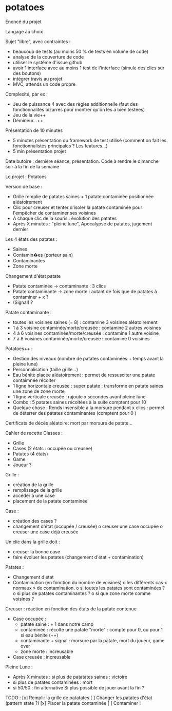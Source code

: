 # potatoes

Enoncé du projet

Langage au choix

Sujet "libre", avec contraintes :
 - beaucoup de tests (au moins 50 % de tests en volume de code)
 - analyse de la couverture de code
 - utiliser le système d'issue github
 - avoir 1 interface avec au moins 1 test de l'interface (simule des clics sur des boutons)
 - intégrer travis au projet
 - MVC, attends un code propre

Complexité, par ex :
 - Jeu de puissance 4 avec des règles additionnelle
(faut des fonctionnalités bizarres pour montrer qu'on les a bien testées)
 - Jeu de la vie++
 - Démineur...++

Présentation de 10 minutes
 - 5 minutes présentation du framework de test utilisé (comment on fait les fonctionnalistés principales ? Les features...)
 - 5 min présentation projet


Date butoire : dernière séance, présentation. Code à rendre le dimanche soir à la fin de la semaine


Le projet : Potatoes

Version de base :
- Grille remplie de patates saines + 1 patate contaminée positionnée aléatoirement
- Clic pour creuser et tenter d'isoler la patate contaminée pour l'empêcher de contaminer ses voisines
- A chaque clic de la souris : évolution des patates
- Après X minutes : "pleine lune", Apocalypse de patates, jugement dernier


Les 4 états des patates :
 - Saines
 - Contamin�es (porteur sain)
 - Contaminantes
 - Zone morte

Changement d'état patate
 - Patate contaminée -> contaminante : 3 clics
 - Patate contaminante -> zone morte : autant de fois que de patates à contaminer + x ?
 - (Signal) ?

Patate contaminante :
- toutes les voisines saines (= 8) : contamine 3 voisines aléatoirement
- 1 à 3 voisine contaminée/morte/creusée : contamine 2 autres voisines
- 4 à 6 voisines contaminée/morte/creusée : contamine 1 autre voisine
- 7 à 8 voisines contaminée/morte/creusée : contamine 0 voisines

Potatoes++ :
 - Gestion des niveaux (nombre de patates contaminées + temps avant la pleine lune)
 - Personnalisation (taille grille...)
 - Eau bénite placée aléatoirement : permet de ressusciter une patate contaimnée récolter
 - 1 ligne horizontale creusée : super patate : transforme en patate saines une zone de zone morte
 - 1 ligne verticale creusée : rajoute x secondes avant pleine lune
 - Combo : 5 patates saines récoltées à la suite comptent pour 10
 - Quelque chose : Rends insensible à la morsure pendant x clics : permet de déterrer des patates contaminantes (comptent pour 0 )


Certificats de décès aléatoire: mort par morsure de patate...

Cahier de recette
Classes :
 - Grille
 - Cases (2 états : occupée ou creusée)
 - Patates (4 états)
 - Game
 - Joueur ?

Grille :
 - création de la grille
 - remplissage de la grille
 - accéder à une case
 - placement de la patate contaminée

Case :
-	création des cases ?
-	changement d'état (occupée / creusée)
	o	creuser une case occupée
	o	creuser une case déjà creusée

Un clic dans la grille doit :
 - creuser la bonne case
 - faire évoluer les patates (changement d'état + contamination)

Patates :
-	Changement d'état
-	Contamination (en fonction du nombre de voisines)
	o	les différents cas « normaux » de contamination.
	o	si toutes les patates sont contaminées ?
	o	si plus de patates contaminantes ?
	o	si que zone morte comme voisines ?

Creuser : réaction en fonction des états de la patate contenue
 - Case occupée :
	 - patate saine : + 1 dans notre camp
	 - contaminée : récolte une patate "morte" : compte pour 0, ou pour 1 si eau bénite (++)
	 - contaminante + signal : morsure par la patate, mort du joueur, game over
	 - zone morte : increusable
 - Case creusée : increusable

Pleine Lune :
 - Après X minutes : si plus de patatates saines : victoire
 - si plus de patates contaminées : mort
 - si 50/50 : fin alternative
Si plus possible de jouer avant la fin ?


TODO :
[x] Remplir la grille de patatates
[ ] Changer les patates d'état (pattern state ?)
[x] Placer la patate contaminée
[ ] Contaminer !
